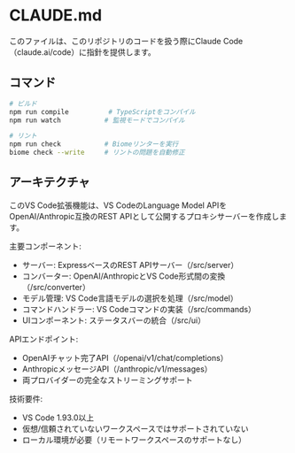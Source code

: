 # CLAUDE.md

このファイルは、このリポジトリのコードを扱う際にClaude Code（claude.ai/code）に指針を提供します。

## コマンド

```bash
# ビルド
npm run compile          # TypeScriptをコンパイル
npm run watch           # 監視モードでコンパイル

# リント
npm run check           # Biomeリンターを実行
biome check --write     # リントの問題を自動修正
```

## アーキテクチャ

このVS Code拡張機能は、VS CodeのLanguage Model APIをOpenAI/Anthropic互換のREST APIとして公開するプロキシサーバーを作成します。

主要コンポーネント:
- サーバー: ExpressベースのREST APIサーバー（/src/server）
- コンバーター: OpenAI/AnthropicとVS Code形式間の変換（/src/converter）
- モデル管理: VS Code言語モデルの選択を処理（/src/model）
- コマンドハンドラー: VS Codeコマンドの実装（/src/commands）
- UIコンポーネント: ステータスバーの統合（/src/ui）

APIエンドポイント:
- OpenAIチャット完了API（/openai/v1/chat/completions）
- AnthropicメッセージAPI（/anthropic/v1/messages）
- 両プロバイダーの完全なストリーミングサポート

技術要件:
- VS Code 1.93.0以上
- 仮想/信頼されていないワークスペースではサポートされていない
- ローカル環境が必要（リモートワークスペースのサポートなし）
